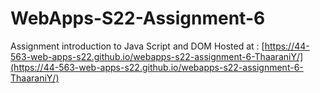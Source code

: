 # WebApps-S22-Assignment-6
Assignment introduction to Java Script and DOM
Hosted at : [https://44-563-web-apps-s22.github.io/webapps-s22-assignment-6-ThaaraniY/](https://44-563-web-apps-s22.github.io/webapps-s22-assignment-6-ThaaraniY/)